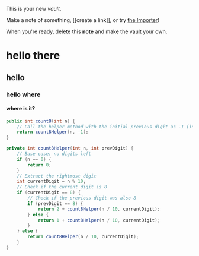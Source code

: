This is your new *vault*.

Make a note of something, [[create a link]], or try [the Importer](https://help.obsidian.md/Plugins/Importer)!

When you're ready, delete this **note** and make the vault your own.

# hello there

## hello

### hello where

#### where is it?

```java
public int count8(int n) {
    // Call the helper method with the initial previous digit as -1 (invalid)
    return count8Helper(n, -1);
}

private int count8Helper(int n, int prevDigit) {
    // Base case: no digits left
    if (n == 0) {
        return 0;
    }
    // Extract the rightmost digit
    int currentDigit = n % 10;
    // Check if the current digit is 8
    if (currentDigit == 8) {
        // Check if the previous digit was also 8
        if (prevDigit == 8) {
            return 2 + count8Helper(n / 10, currentDigit);
        } else {
            return 1 + count8Helper(n / 10, currentDigit);
        }
    } else {
        return count8Helper(n / 10, currentDigit);
    }
}
```